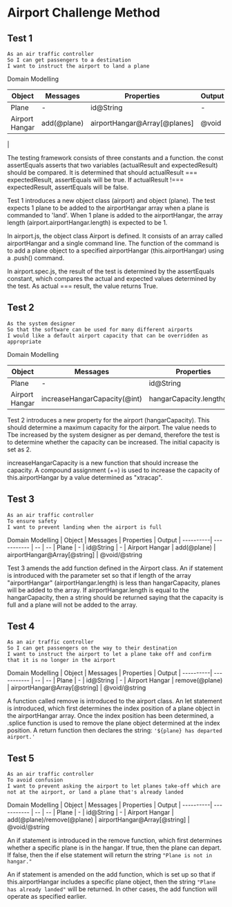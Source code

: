 Airport Challenge Method
=================

Test 1
-----------

```
As an air traffic controller
So I can get passengers to a destination
I want to instruct the airport to land a plane
```

Domain Modelling

| Object | Messages | Properties | Output
| ----------| ----------- | -- | --
| Plane | - | id@String | -
| Airport Hangar | add(@plane) | airportHangar@Array[@planes] | @void
| 

The testing framework consists of three constants and a function. the const assertEquals asserts that two variables (actualResult and expectedResult) should be compared. It is determined that should actualResult === expectedResult, assertEquals will be true. If actualResult !=== expectedResult, assertEquals will be false.

Test 1 introduces a new object class (airport) and object (plane). The test expects 1 plane to be added to the airportHangar array when a plane is commanded to 'land'. When 1 plane is added to the airportHangar, the array length (airport.airportHangar.length) is expected to be 1.

In airport.js, the object class Airport is defined. It consists of an array called airportHangar and a single command line. The function of the command is to add a plane object to a specified airportHangar (this.airportHangar) using a .push() command.

In airport.spec.js, the result of the test is determined by the assertEquals constant, which compares the actual and expected values determined by the test. As actual === result, the value returns True.

Test 2
-----------

```
As the system designer
So that the software can be used for many different airports
I would like a default airport capacity that can be overridden as appropriate
```

Domain Modelling

| Object | Messages | Properties | Output
| ----------| ----------- | -- | --
| Plane | - | id@String | -
| Airport Hangar | increaseHangarCapacity(@int) | hangarCapacity.length@int | @void

Test 2 introduces a new property for the airport (hangarCapacity). This should determine a maximum capacity for the airport. The value needs to Tbe increased by the system designer as per demand, therefore the test is to determine whether the capacity can be increased. The initial capacity is set as 2.

increaseHangarCapacity is a new function that should increase the capacity. A compound assignment (+=) is used to increase the capacity of this.airportHangar by a value determined as "xtracap".

Test 3
-------

```
As an air traffic controller
To ensure safety
I want to prevent landing when the airport is full
```

Domain Modelling
| Object | Messages | Properties | Output
| ----------| ----------- | -- | --
| Plane | - | id@String | -
| Airport Hangar | add(@plane) | airportHangar@Array[@string] | @void/@string

Test 3 amends the add function defined in the Airport class. An if statement is introduced with the parameter set so that if length of the array "airportHangar" (airportHangar.length) is less than hangarCapacity, planes will be added to the array. If airportHangar.length is equal to the hangarCapacity, then a string should be returned saying that the capacity is full and a plane will not be added to the array.

Test 4
---

```
As an air traffic controller
So I can get passengers on the way to their destination
I want to instruct the airport to let a plane take off and confirm that it is no longer in the airport
```

Domain Modelling
| Object | Messages | Properties | Output
| ----------| ----------- | -- | --
| Plane | - | id@String | -
| Airport Hangar | remove(@plane) | airportHangar@Array[@string] | @void/@string

A function called remove is introduced to the airport class. An let statement is introduced, which first determines the index position of a plane object in the airportHangar array. Once the index position has been determined, a .splice function is used to remove the plane object determined at the index position. A return function then declares the string: `'${plane} has departed airport.'`

Test 5
---

```
As an air traffic controller
To avoid confusion
I want to prevent asking the airport to let planes take-off which are not at the airport, or land a plane that's already landed
```

Domain Modelling
| Object | Messages | Properties | Output
| ----------| ----------- | -- | --
| Plane | - | id@String | -
| Airport Hangar | add(@plane)/remove(@plane) | airportHangar@Array[@string] | @void/@string

An if statement is introduced in the remove function, which first determines whether a specific plane is in the hangar. If true, then the plane can depart. If false, then the if else statement will return the string `"Plane is not in hangar."`

An if statement is amended on the add function, which is set up so that if this.airportHangar includes a specific plane object, then the string `"Plane has already landed"` will be returned. In other cases, the add function will operate as specified earlier.